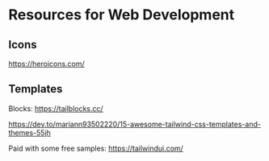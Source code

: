 # Resources for Web Development

## Icons 

https://heroicons.com/

## Templates

Blocks: https://tailblocks.cc/


https://dev.to/mariann93502220/15-awesome-tailwind-css-templates-and-themes-55jh

Paid with some free samples: https://tailwindui.com/

